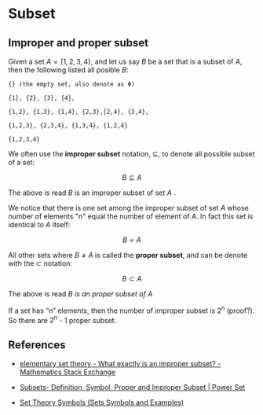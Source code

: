 # Subset



## Improper and proper subset 

Given a set $A = \lbrace 1,2,3,4 \rbrace$, and let us say $B$ be a set that is a subset of $A$, then the following listed all posible $B$: 

``` 
{} (the empty set, also denote as Φ)

{1}, {2}, {3}, {4},

{1,2}, {1,3}, {1,4}, {2,3},{2,4}, {3,4},

{1,2,3}, {2,3,4}, {1,3,4}, {1,2,4}

{1,2,3,4}
```

We often use the **improper subset** notation, $\subseteq$, to denote all possible subset of a set: 

$$
B \subseteq A
$$

The above is read $B$ is an improper subset of set $A$ . 

We notice that there is one set among the improper subset of set $A$ whose number of elements "n" equal the number of element of $A$.  In fact this set is identical to $A$ itself: 

$$
B = A
$$

All other sets where $B \neq A$ is called the **proper subset**, and can be denote with the $\subset$ notation: 

$$
B \subset A
$$

The above is read *B is an proper subset of A*				
					

If a set has “n” elements, then the number of improper subset is $2^n$ (proof?).  So there are $2^n$ - 1 proper subset. 



## References 

- [elementary set theory - What exactly is an improper subset? - Mathematics Stack Exchange](https://math.stackexchange.com/questions/2370884/what-exactly-is-an-improper-subset) 

- [Subsets- Definition, Symbol, Proper and Improper Subset | Power Set](https://byjus.com/maths/subsets/)
-  [Set Theory Symbols (Sets Symbols and Examples)](https://byjus.com/maths/set-theory-symbols/) 
